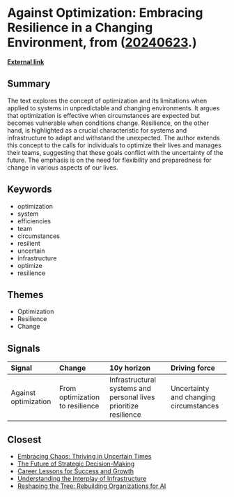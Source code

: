# __Against Optimization: Embracing Resilience in a Changing Environment__, from ([20240623](https://kghosh.substack.com/p/20240623).)

__[External link](https://aworkinglibrary.com/writing/against-optimization?utm_source=substack&utm_medium=email)__



## Summary

The text explores the concept of optimization and its limitations when applied to systems in unpredictable and changing environments. It argues that optimization is effective when circumstances are expected but becomes vulnerable when conditions change. Resilience, on the other hand, is highlighted as a crucial characteristic for systems and infrastructure to adapt and withstand the unexpected. The author extends this concept to the calls for individuals to optimize their lives and manages their teams, suggesting that these goals conflict with the uncertainty of the future. The emphasis is on the need for flexibility and preparedness for change in various aspects of our lives.

## Keywords

* optimization
* system
* efficiencies
* team
* circumstances
* resilient
* uncertain
* infrastructure
* optimize
* resilience

## Themes

* Optimization
* Resilience
* Change

## Signals

| Signal               | Change                          | 10y horizon                                                      | Driving force                          |
|:---------------------|:--------------------------------|:-----------------------------------------------------------------|:---------------------------------------|
| Against optimization | From optimization to resilience | Infrastructural systems and personal lives prioritize resilience | Uncertainty and changing circumstances |

## Closest

* [Embracing Chaos: Thriving in Uncertain Times](7456d661e6f006d09a3f10e8790588d0)
* [The Future of Strategic Decision-Making](c474eac8117547a89cac2c805652df9c)
* [Career Lessons for Success and Growth](a06d27f1dd5a2328ba6aa8854abc5318)
* [Understanding the Interplay of Infrastructure](4a29de3bba5a755ccf2dd3db47e0c32f)
* [Reshaping the Tree: Rebuilding Organizations for AI](fd0f3b7a6783ba6a0fcd3a18c8241be5)